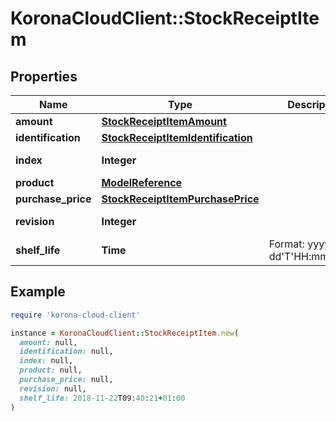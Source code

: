 # KoronaCloudClient::StockReceiptItem

## Properties

| Name | Type | Description | Notes |
| ---- | ---- | ----------- | ----- |
| **amount** | [**StockReceiptItemAmount**](StockReceiptItemAmount.md) |  | [optional] |
| **identification** | [**StockReceiptItemIdentification**](StockReceiptItemIdentification.md) |  | [optional] |
| **index** | **Integer** |  | [optional][readonly] |
| **product** | [**ModelReference**](ModelReference.md) |  | [optional] |
| **purchase_price** | [**StockReceiptItemPurchasePrice**](StockReceiptItemPurchasePrice.md) |  | [optional] |
| **revision** | **Integer** |  | [optional][readonly] |
| **shelf_life** | **Time** | Format: yyyy-MM-dd&#39;T&#39;HH:mm:ssXXX | [optional] |

## Example

```ruby
require 'korona-cloud-client'

instance = KoronaCloudClient::StockReceiptItem.new(
  amount: null,
  identification: null,
  index: null,
  product: null,
  purchase_price: null,
  revision: null,
  shelf_life: 2018-11-22T09:40:21+01:00
)
```

